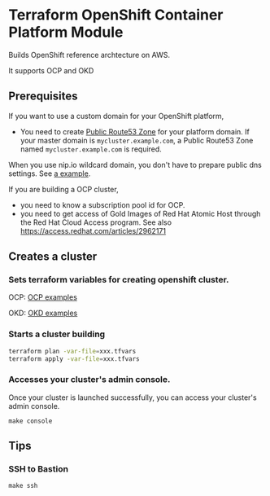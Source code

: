 # Terraform OpenShift Container Platform Module

Builds OpenShift reference archtecture on AWS.

It supports OCP and OKD

## Prerequisites

If you want to use a custom domain for your OpenShift platform, 

* You need to create [Public Route53 Zone](https://docs.aws.amazon.com/Route53/latest/DeveloperGuide/CreatingHostedZone.html) for your platform domain. If your master domain is `mycluster.example.com`, a Public Route53 Zone named `mycluster.example.com` is required.

When you use nip.io wildcard domain, you don't have to prepare public dns settings. See [a example](/examples/nip).

If you are building a OCP cluster,

* you need to know a subscription pool id for OCP.
* you need to get access of Gold Images of Red Hat Atomic Host through the Red Hat Cloud Access program. See also https://access.redhat.com/articles/2962171

## Creates a cluster

### Sets terraform variables for creating openshift cluster.

OCP: [OCP examples](/examples/ocp/terraform.tfvars.example)

OKD: [OKD examples](/examples/nip/terraform.tfvars.example)

### Starts a cluster building

```bash
terraform plan -var-file=xxx.tfvars
terraform apply -var-file=xxx.tfvars
```

### Accesses your cluster's admin console.

Once your cluster is launched successfully, you can access your cluster's admin console.

`make console`

## Tips

### SSH to Bastion

```
make ssh
```
